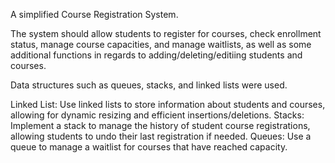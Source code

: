 A simplified Course Registration System.

The system should allow students to register for courses, check enrollment status, manage course capacities, and manage 
waitlists, as well as some additional functions in regards to adding/deleting/editiing students and courses.

Data structures such as queues, stacks, and linked lists were used.

Linked List: Use linked lists to store information about students and courses, allowing for dynamic 
resizing and efficient insertions/deletions. 
Stacks: Implement a stack to manage the history of student course registrations, allowing students 
to undo their last registration if needed. 
Queues: Use a queue to manage a waitlist for courses that have reached capacity.
